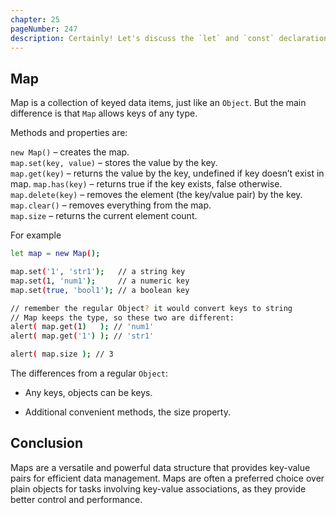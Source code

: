 ```yaml
---
chapter: 25
pageNumber: 247
description: Certainly! Let's discuss the `let` and `const` declarations in the context of ES6 (ECMAScript 2015) and compare them to their ES5 counterparts.
---
```


## Map

Map is a collection of keyed data items, just like an `Object`. But the main difference is that `Map` allows keys of any type.


Methods and properties are:

`new Map()` – creates the map.  
`map.set(key, value)` – stores the value by the key.   
`map.get(key)` – returns the value by the key, undefined if key doesn’t exist in map.
`map.has(key)` – returns true if the key exists, false otherwise.    
`map.delete(key)` – removes the element (the key/value pair) by the key.        
`map.clear()` – removes everything from the map.             
`map.size` – returns the current element count.

For example
```sh
let map = new Map();

map.set('1', 'str1');   // a string key
map.set(1, 'num1');     // a numeric key
map.set(true, 'bool1'); // a boolean key

// remember the regular Object? it would convert keys to string
// Map keeps the type, so these two are different:
alert( map.get(1)   ); // 'num1'
alert( map.get('1') ); // 'str1'

alert( map.size ); // 3
```

The differences from a regular `Object`:

* Any keys, objects can be keys.

* Additional convenient methods, the size property.

## Conclusion
Maps are a versatile and powerful data structure that provides key-value pairs for efficient data management.
Maps are often a preferred choice over plain objects for tasks involving key-value associations, as they provide better control and performance.
